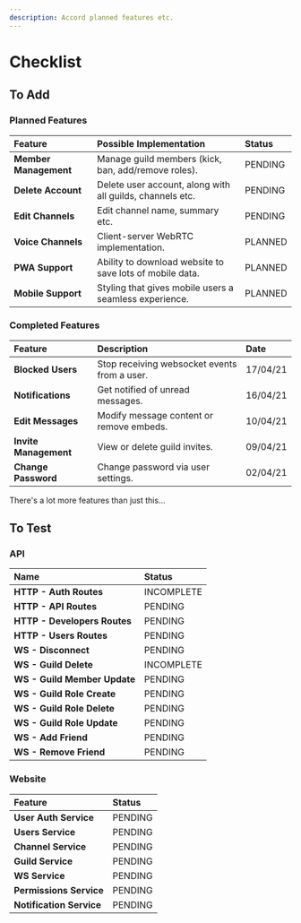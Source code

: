 ```yaml
---
description: Accord planned features etc.
---
```


# Checklist

## To Add

### Planned Features

| Feature | Possible Implementation | Status |
| :--- | :--- | :--- |
| **Member Management** | Manage guild members \(kick, ban, add/remove roles\). | PENDING |
| **Delete Account** | Delete user account, along with all guilds, channels etc. | PENDING |
| **Edit Channels** | Edit channel name, summary etc. | PENDING |
| **Voice Channels** | Client-server WebRTC implementation. | PLANNED |
| **PWA Support** | Ability to download website to save lots of mobile data. | PLANNED |
| **Mobile Support** | Styling that gives mobile users a seamless experience. | PLANNED |

### Completed Features

| Feature | Description | Date |
| :--- | :--- | :--- |
| **Blocked Users** | Stop receiving websocket events from a user. | 17/04/21 |
| **Notifications** | Get notified of unread messages. | 16/04/21 |
| **Edit Messages** | Modify message content or remove embeds. | 10/04/21 |
| **Invite Management** | View or delete guild invites. | 09/04/21 |
| **Change Password** | Change password via user settings. | 02/04/21 |

There's a lot more features than just this...

## To Test

### API

| Name | Status |
| :--- | :--- |
| **HTTP - Auth Routes** | INCOMPLETE |
| **HTTP - API Routes** | PENDING |
| **HTTP - Developers Routes** | PENDING |
| **HTTP - Users Routes** | PENDING |
| **WS - Disconnect** | PENDING |
| **WS - Guild Delete** | INCOMPLETE |
| **WS - Guild Member Update** | PENDING |
| **WS - Guild Role Create** | PENDING |
| **WS - Guild Role Delete** | PENDING |
| **WS - Guild Role Update** | PENDING |
| **WS - Add Friend** | PENDING |
| **WS - Remove Friend** | PENDING |

### Website

| Feature | Status |
| :--- | :--- |
| **User Auth Service** | PENDING |
| **Users Service** | PENDING |
| **Channel Service** | PENDING |
| **Guild Service** | PENDING |
| **WS Service** | PENDING |
| **Permissions Service** | PENDING |
| **Notification Service** | PENDING |

